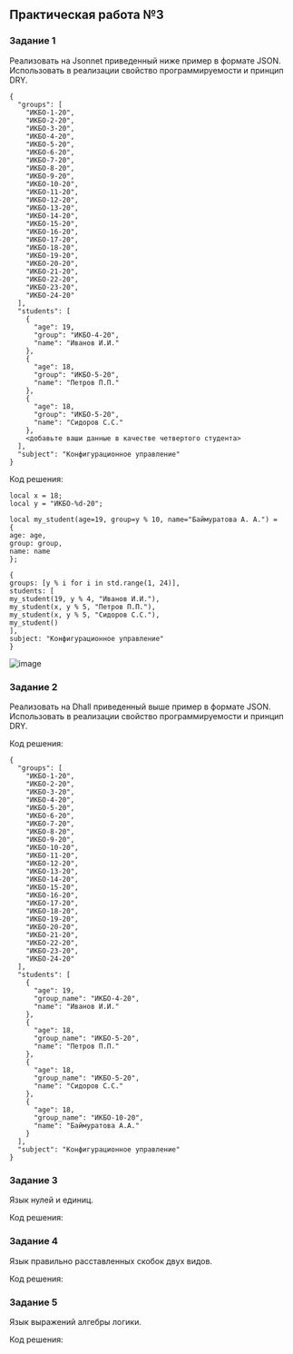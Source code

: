 ## Практическая работа №3
### Задание 1
Реализовать на Jsonnet приведенный ниже пример в формате JSON. Использовать в реализации свойство программируемости и принцип DRY.

```
{
  "groups": [
    "ИКБО-1-20",
    "ИКБО-2-20",
    "ИКБО-3-20",
    "ИКБО-4-20",
    "ИКБО-5-20",
    "ИКБО-6-20",
    "ИКБО-7-20",
    "ИКБО-8-20",
    "ИКБО-9-20",
    "ИКБО-10-20",
    "ИКБО-11-20",
    "ИКБО-12-20",
    "ИКБО-13-20",
    "ИКБО-14-20",
    "ИКБО-15-20",
    "ИКБО-16-20",
    "ИКБО-17-20",
    "ИКБО-18-20",
    "ИКБО-19-20",
    "ИКБО-20-20",
    "ИКБО-21-20",
    "ИКБО-22-20",
    "ИКБО-23-20",
    "ИКБО-24-20"
  ],
  "students": [
    {
      "age": 19,
      "group": "ИКБО-4-20",
      "name": "Иванов И.И."
    },
    {
      "age": 18,
      "group": "ИКБО-5-20",
      "name": "Петров П.П."
    },
    {
      "age": 18,
      "group": "ИКБО-5-20",
      "name": "Сидоров С.С."
    },
    <добавьте ваши данные в качестве четвертого студента>
  ],
  "subject": "Конфигурационное управление"
}
```
Код решения:
```
local x = 18;
local y = "ИКБО-%d-20";

local my_student(age=19, group=y % 10, name="Баймуратова А. А.") =
{
age: age,
group: group,
name: name
};

{
groups: [y % i for i in std.range(1, 24)],
students: [
my_student(19, y % 4, "Иванов И.И."),
my_student(x, y % 5, "Петров П.П."),
my_student(x, y % 5, "Сидоров С.С."),
my_student()
],
subject: "Конфигурационное управление"
}

```
![image](https://github.com/user-attachments/assets/15e4ef19-ca0c-41b1-9a35-2b877241c73b)


### Задание 2
Реализовать на Dhall приведенный выше пример в формате JSON. Использовать в реализации свойство программируемости и принцип DRY.

Код решения:
```
{
  "groups": [
    "ИКБО-1-20",
    "ИКБО-2-20",
    "ИКБО-3-20",
    "ИКБО-4-20",
    "ИКБО-5-20",
    "ИКБО-6-20",
    "ИКБО-7-20",
    "ИКБО-8-20",
    "ИКБО-9-20",
    "ИКБО-10-20",
    "ИКБО-11-20",
    "ИКБО-12-20",
    "ИКБО-13-20",
    "ИКБО-14-20",
    "ИКБО-15-20",
    "ИКБО-16-20",
    "ИКБО-17-20",
    "ИКБО-18-20",
    "ИКБО-19-20",
    "ИКБО-20-20",
    "ИКБО-21-20",
    "ИКБО-22-20",
    "ИКБО-23-20",
    "ИКБО-24-20"
  ],
  "students": [
    {
      "age": 19,
      "group_name": "ИКБО-4-20",
      "name": "Иванов И.И."
    },
    {
      "age": 18,
      "group_name": "ИКБО-5-20",
      "name": "Петров П.П."
    },
    {
      "age": 18,
      "group_name": "ИКБО-5-20",
      "name": "Сидоров С.С."
    },
    {
      "age": 18,
      "group_name": "ИКБО-10-20",
      "name": "Баймуратова А.А."
    }
  ],
  "subject": "Конфигурационное управление"
}
```
### Задание 3
Язык нулей и единиц.

Код решения:

### Задание 4
Язык правильно расставленных скобок двух видов.

Код решения:

### Задание 5
Язык выражений алгебры логики.

Код решения:

